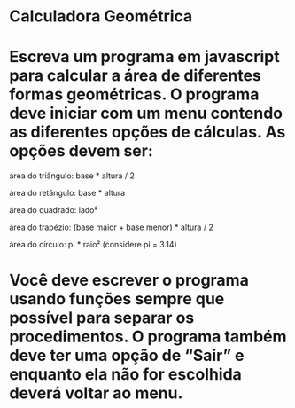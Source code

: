 # Calculadora Geométrica

# Escreva um programa em javascript para calcular a área de diferentes formas geométricas. O programa deve iniciar com um menu contendo as diferentes opções de cálculas. As opções devem ser:

área do triângulo: base * altura / 2

área do retângulo: base * altura

área do quadrado: lado²

área do trapézio: (base maior + base menor) * altura / 2

área do círculo: pi * raio² (considere pi = 3.14)

# Você deve escrever o programa usando funções sempre que possível para separar os procedimentos. O programa também deve ter uma opção de “Sair” e enquanto ela não for escolhida deverá voltar ao menu.